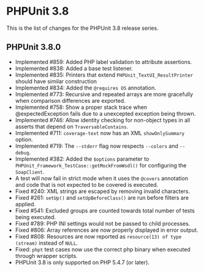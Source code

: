 PHPUnit 3.8
===========

This is the list of changes for the PHPUnit 3.8 release series.

PHPUnit 3.8.0
-------------

* Implemented #859: Added PHP label validation to attribute assertions.
* Implemented #838: Added a base test listener.
* Implemented #835: Printers that extend `PHPUnit_TextUI_ResultPrinter` should have similar construction
* Implemented #834: Added the `@requires OS` annotation.
* Implemented #773: Recursive and repeated arrays are more gracefully when comparison differences are exported.
* Implemented #758: Show a proper stack trace when @expectedException fails due to a unexcepted exception being thrown.
* Implemented #746: Allow identity checking for non-object types in all asserts that depend on `TraversableContains`.
* Implemented #711: `coverage-text` now has an XML `showOnlySummary` option.
* Implemented #719: The `--stderr` flag now respects `--colors` and `--debug`.
* Implemented #382: Added the `$options` parameter to `PHPUnit_Framework_TestCase::getMockFromWsdl()` for configuring the `SoapClient`.
* A test will now fail in strict mode when it uses the `@covers` annotation and code that is not expected to be covered is executed.
* Fixed #240: XML strings are escaped by removing invalid characters.
* Fixed #261: `setUp()` and `setUpBeforeClass()` are run before filters are applied.
* Fixed #541: Excluded groups are counted towards total number of tests being executed.
* Fixed #789: PHP INI settings would not be passed to child processes.
* Fixed #806: Array references are now properly displayed in error output.
* Fixed #808: Resources are now reported as `resource(13) of type (stream)` instead of `NULL`.
* Fixed: `phpt` test cases now use the correct php binary when executed through wrapper scripts.
* PHPUnit 3.8 is only supported on PHP 5.4.7 (or later).
